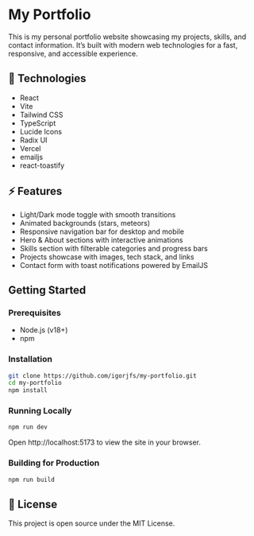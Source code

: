 # My Portfolio

This is my personal portfolio website showcasing my projects, skills, and
contact information. It’s built with modern web technologies for a fast,
responsive, and accessible experience.

## 🚀 Technologies

- React
- Vite
- Tailwind CSS
- TypeScript
- Lucide Icons
- Radix UI
- Vercel
- emailjs
- react-toastify

## ⚡ Features

- Light/Dark mode toggle with smooth transitions
- Animated backgrounds (stars, meteors)
- Responsive navigation bar for desktop and mobile
- Hero & About sections with interactive animations
- Skills section with filterable categories and progress bars
- Projects showcase with images, tech stack, and links
- Contact form with toast notifications powered by EmailJS

## Getting Started

### Prerequisites

- Node.js (v18+)
- npm

### Installation

```bash
git clone https://github.com/igorjfs/my-portfolio.git
cd my-portfolio
npm install
```

### Running Locally

```bash
npm run dev
```

Open http://localhost:5173 to view the site in your browser.

### Building for Production

```bash
npm run build
```

## 📝 License

This project is open source under the MIT License.
